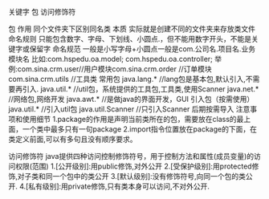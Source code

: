 关键字 包 访问修饰符

包
  作用
    同个文件夹下区别同名类
  本质
    实际就是创建不同的文件夹来存放类文件
  命名规则
    只能包含数字、字母、下划线、小圆点.，但不能用数字开头，不能是关键字或保留字
  命名规范
    一般是小写字母+小圆点一般是com.公司名.项目名.业务模块名
    比如:com.hspedu.oa.model; com.hspedu.oa.controller;
    举例:com.sina.crm.user//用户模块com.sina.crm.order //订单模块com.sina.crm.utils //工具类
  常用包
    java.lang.* //lang包是基本包,默认引入,不需要再引入.
    java.util.* //util包，系统提供的工具包,工具类,使用Scanner
    java.net.* //网络包,网络开发
    java.awt.* //是做java的界面开发，GUI
  引入包（按需使用）
    java.util.* //引入util包
    java.util.Scanner //只引入Scanner
    后期按需导入
  注意事项和使用细节
    1.package的作用是声明当前类所在的包，需要放在class的最上面，一个类中最多只有一句package
    2.import指令位置放在package的下面，在类定义前面,可以有多句且没有顺序要求。

访问修饰符
  java提供四种访问控制修饰符号，用于控制方法和属性(成员变量)的访问权限(范围)
    1.[公开级别]:用public修饰,对外公开
    2.[受保护级别]:用protected修饰,对子类和同一个包中的类公开
    3.[默认级别]:没有修饰符号,向同一个包的类公开.
    4.[私有级别]:用private修饰,只有类本身可以访问,不对外公开.




  
